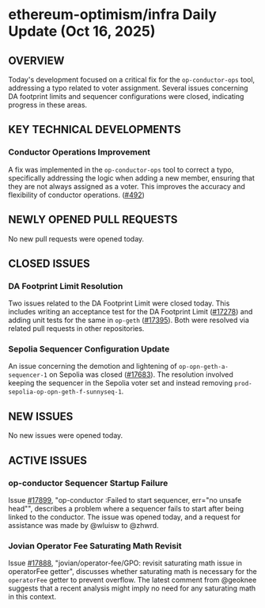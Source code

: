 # ethereum-optimism/infra Daily Update (Oct 16, 2025)
## OVERVIEW 
Today's development focused on a critical fix for the `op-conductor-ops` tool, addressing a typo related to voter assignment. Several issues concerning DA footprint limits and sequencer configurations were closed, indicating progress in these areas.

## KEY TECHNICAL DEVELOPMENTS

### Conductor Operations Improvement
A fix was implemented in the `op-conductor-ops` tool to correct a typo, specifically addressing the logic when adding a new member, ensuring that they are not always assigned as a voter. This improves the accuracy and flexibility of conductor operations. ([#492](https://github.com/ethereum-optimism/infra/pull/492))

## NEWLY OPENED PULL REQUESTS
No new pull requests were opened today.

## CLOSED ISSUES

### DA Footprint Limit Resolution
Two issues related to the DA Footprint Limit were closed today. This includes writing an acceptance test for the DA Footprint Limit ([#17278](https://github.com/ethereum-optimism/infra/issues/17278)) and adding unit tests for the same in `op-geth` ([#17395](https://github.com/ethereum-optimism/infra/issues/17395)). Both were resolved via related pull requests in other repositories.

### Sepolia Sequencer Configuration Update
An issue concerning the demotion and lightening of `op-opn-geth-a-sequencer-1` on Sepolia was closed ([#17683](https://github.com/ethereum-optimism/infra/issues/17683)). The resolution involved keeping the sequencer in the Sepolia voter set and instead removing `prod-sepolia-op-opn-geth-f-sunnyseq-1`.

## NEW ISSUES
No new issues were opened today.

## ACTIVE ISSUES

### op-conductor Sequencer Startup Failure
Issue [#17899](https://github.com/ethereum-optimism/infra/issues/17899), "op-conductor :Failed to start sequencer, err="no unsafe head"", describes a problem where a sequencer fails to start after being linked to the conductor. The issue was opened today, and a request for assistance was made by @wluisw to @zhwrd.

### Jovian Operator Fee Saturating Math Revisit
Issue [#17888](https://github.com/ethereum-optimism/infra/issues/17888), "jovian/operator-fee/GPO: revisit saturating math issue in operatorFee getter", discusses whether saturating math is necessary for the `operatorFee` getter to prevent overflow. The latest comment from @geoknee suggests that a recent analysis might imply no need for any saturating math in this context.